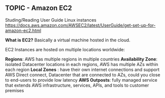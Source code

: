 ## TOPIC - Amazon EC2

Studing/Reading User Guide Linux instances https://docs.aws.amazon.com/AWSEC2/latest/UserGuide/get-set-up-for-amazon-ec2.html 

**What is EC2?** Basically a virtual machine hosted in the cloud.

EC2 Instances are hosted on multiple locations worldwide:

**Regions**: AWS has multiple regions in multiple countries
**Availability Zone**: isolated Datacenter locations in each regions, AWS has multiple AZs within each region
**Local Zones** : have their own internet connections and support AWS Direct connect, Datacenter that are connected to AZs, could you close to end-users to provide low latency
**AWS Outposts**: fully managed service that extends AWS infrastructure, services, APIs, and tools to customer premises


